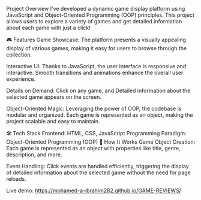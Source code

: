 Project Overview
I've developed a dynamic game display platform using JavaScript and Object-Oriented Programming (OOP) principles. This project allows users to explore a variety of games and get detailed information about each game with just a click!

🎮 Features
Game Showcase: The platform presents a visually appealing display of various games, making it easy for users to browse through the collection.

Interactive UI: Thanks to JavaScript, the user interface is responsive and interactive. Smooth transitions and animations enhance the overall user experience.

Details on Demand: Click on any game, and Detailed information about the selected game appears on the screen.

Object-Oriented Magic: Leveraging the power of OOP, the codebase is modular and organized. Each game is represented as an object, making the project scalable and easy to maintain.

🛠️ Tech Stack
Frontend: HTML, CSS, JavaScript
Programming Paradigm: Object-Oriented Programming (OOP)
🚀 How It Works
Game Object Creation: Each game is represented as an object with properties like title, genre, description, and more.

Event Handling: Click events are handled efficiently, triggering the display of detailed information about the selected game without the need for page reloads.

Live demo: https://mohamed-a-ibrahim282.github.io/GAME-REVIEWS/

